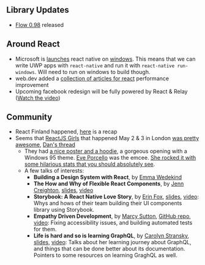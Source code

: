 Library Updates
---
- [Flow 0.98](https://github.com/facebook/flow/releases/tag/v0.98.0) released


Around React
---
- Microsoft is [launches](https://techcrunch.com/2019/05/06/microsoft-launches-react-native-for-windows/) react native on [windows](https://github.com/microsoft/react-native-windows). This means that we can write UWP apps with `react-native` and run it with `react-native run-windows`. Will need to run on windows to build though.
- web.dev added a [collection of articles for react](https://web.dev/react) performance improvement
- Upcoming facebook redesign will be fully powered by React & Relay ([Watch the video](https://developers.facebook.com/videos/2019/building-the-new-facebookcom-with-react-graphql-and-relay/))


Community
---
- React Finland happened, [here](https://twitter.com/_Tx3/status/1123509987953844224) is a recap
- Seems that [ReactJS Girls](https://twitter.com/ReactJSgirls) that happened May 2 & 3 in London [was pretty awesome](https://twitter.com/dan_abramov/status/1124365202819026951), [Dan's thread](https://twitter.com/dan_abramov/status/1124227463985475584)
  - They had [a nice poster and a hoodie](https://twitter.com/raquelcandeias/status/1124574183868989441), a gorgeous opening with a Windows 95 theme. [Eve Porcello](https://twitter.com/eveporcello) was the emcee. [She rocked it with some hilarious stats that you should absolutely see](https://www.youtube.com/watch?v=dkl6sYff2C8&feature=youtu.be&t=2070).
  - A few talks of interests:
    - **Building a Design System with React**, by [Emma Wedekind](https://twitter.com/EmmaWedekind)
    - **The How and Why of Flexible React Components**, by [Jenn Creighton](https://twitter.com/gurlcode), [slides](https://speakerdeck.com/jenncreighton/the-how-and-why-of-flexible-react-components-289aa486-464a-4dea-b89a-6f92d0af6606), [video](https://www.youtube.com/watch?v=dkl6sYff2C8&t=3750s)
    - **Storybook: A React Native Love Story**, by [Erin Fox](https://twitter.com/erinfoox), [slides](https://docs.google.com/presentation/d/1JwoN4F8qyWkpqzWxEiu1WGIl9mrDrmDyVCdlMb2skdk/edit#slide=id.p), [video](https://www.youtube.com/watch?v=dkl6sYff2C8&t=6336s): Whys and hows of their team building their UI components library using Storybook.
    - **Empathy Driven Development**, by [Marcy Sutton](https://twitter.com/marcysutton), [GitHub repo](https://github.com/marcysutton/empathy-driven-development), [video](https://www.youtube.com/watch?v=dkl6sYff2C8&t=16822s): Fixing accessibility issues, and building automated tests for them.
    - **Life is hard and so is learning GraphQL**, by [Carolyn Stransky](https://twitter.com/carolstran), [slides](https://speakerdeck.com/carolstran/life-is-hard-and-so-is-learning-graphql), [video](https://www.youtube.com/watch?v=dkl6sYff2C8&t=18240s): Talks about her learning journey about GraphQL, and things that can be done better about its documentation. Pointers to some resources on learning GraghQL as well.

